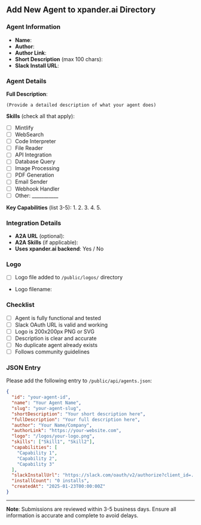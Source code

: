 ## Add New Agent to xpander.ai Directory

### Agent Information
- **Name**: 
- **Author**: 
- **Author Link**: 
- **Short Description** (max 100 chars): 
- **Slack Install URL**: 

### Agent Details
**Full Description**:
```
(Provide a detailed description of what your agent does)
```

**Skills** (check all that apply):
- [ ] Mintlify
- [ ] WebSearch
- [ ] Code Interpreter
- [ ] File Reader
- [ ] API Integration
- [ ] Database Query
- [ ] Image Processing
- [ ] PDF Generation
- [ ] Email Sender
- [ ] Webhook Handler
- [ ] Other: ___________

**Key Capabilities** (list 3-5):
1. 
2. 
3. 
4. 
5. 

### Integration Details
- **A2A URL** (optional): 
- **A2A Skills** (if applicable): 
- **Uses xpander.ai backend**: Yes / No

### Logo
- [ ] Logo file added to `/public/logos/` directory
- Logo filename: 

### Checklist
- [ ] Agent is fully functional and tested
- [ ] Slack OAuth URL is valid and working
- [ ] Logo is 200x200px PNG or SVG
- [ ] Description is clear and accurate
- [ ] No duplicate agent already exists
- [ ] Follows community guidelines

### JSON Entry
Please add the following entry to `/public/api/agents.json`:

```json
{
  "id": "your-agent-id",
  "name": "Your Agent Name",
  "slug": "your-agent-slug",
  "shortDescription": "Your short description here",
  "fullDescription": "Your full description here",
  "author": "Your Name/Company",
  "authorLink": "https://your-website.com",
  "logo": "/logos/your-logo.png",
  "skills": ["Skill1", "Skill2"],
  "capabilities": [
    "Capability 1",
    "Capability 2",
    "Capability 3"
  ],
  "slackInstallUrl": "https://slack.com/oauth/v2/authorize?client_id=...",
  "installCount": "0 installs",
  "createdAt": "2025-01-23T00:00:00Z"
}
```

---
**Note**: Submissions are reviewed within 3-5 business days. Ensure all information is accurate and complete to avoid delays.